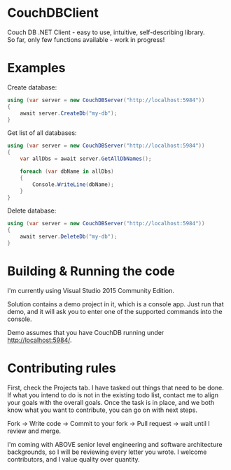 # CouchDBClient
Couch DB .NET Client - easy to use, intuitive, self-describing library.     
So far, only few functions available - work in progress!

# Examples

Create database:
``` C#
using (var server = new CouchDBServer("http://localhost:5984"))
{
    await server.CreateDb("my-db");
}
```

Get list of all databases:
``` C#
using (var server = new CouchDBServer("http://localhost:5984"))
{
    var allDbs = await server.GetAllDbNames();

    foreach (var dbName in allDbs)
    {
        Console.WriteLine(dbName);
    }
}
```

Delete database:
``` C#
using (var server = new CouchDBServer("http://localhost:5984"))
{
    await server.DeleteDb("my-db");
}
```


# Building & Running the code

I'm currently using Visual Studio 2015 Community Edition.

Solution contains a demo project in it, which is a console app.
Just run that demo, and it will ask you to enter one of the supported commands into the console.

Demo assumes that you have CouchDB running under [http://localhost:5984/](http://localhost:5984/).


# Contributing rules

First, check the Projects tab. I have tasked out things that need to be done.
If what you intend to do is not in the existing todo list, contact me to align your goals with the overall goals.
Once the task is in place, and we both know what you want to contribute, you can go on with next steps.

Fork -> Write code -> Commit to your fork -> Pull request -> wait until I review and merge.

I'm coming with ABOVE senior level engineering and software architecture backgrounds, so I will be reviewing every letter you wrote.
I welcome contributors, and I value quality over quantity.
